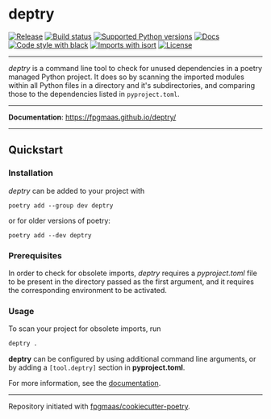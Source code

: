 # deptry

[![Release](https://img.shields.io/github/v/release/fpgmaas/deptry)](https://img.shields.io/github/v/release/fpgmaas/deptry)
[![Build status](https://img.shields.io/github/workflow/status/fpgmaas/deptry/merge-to-main)](https://img.shields.io/github/workflow/status/fpgmaas/deptry/merge-to-main)
[![Supported Python versions](https://img.shields.io/pypi/pyversions/deptry)](https://pypi.org/project/deptry/)
[![Docs](https://img.shields.io/badge/docs-gh--pages-blue)](https://fpgmaas.github.io/deptry/)
[![Code style with black](https://img.shields.io/badge/code%20style-black-000000.svg)](https://github.com/psf/black)
[![Imports with isort](https://img.shields.io/badge/%20imports-isort-%231674b1)](https://pycqa.github.io/isort/)
[![License](https://img.shields.io/github/license/fpgmaas/deptry)](https://img.shields.io/github/license/fpgmaas/deptry)

---

_deptry_ is a command line tool to check for unused dependencies in a poetry managed Python project. It does so by scanning the imported modules within all Python files in 
a directory and it's subdirectories, and comparing those to the dependencies listed in `pyproject.toml`. 

---

**Documentation**: <https://fpgmaas.github.io/deptry/>

---

## Quickstart

### Installation

_deptry_ can be added to your project with 

```
poetry add --group dev deptry
```

or for older versions of poetry:

```
poetry add --dev deptry
```

### Prerequisites

In order to check for obsolete imports, _deptry_ requires a _pyproject.toml_ file to be present in the directory passed as the first argument, and it requires the corresponding environment to be activated.

### Usage

To scan your project for obsolete imports, run

```sh
deptry .
```

__deptry__ can be configured by using additional command line arguments, or 
by adding a `[tool.deptry]` section in __pyproject.toml__.

For more information, see the [documentation](https://fpgmaas.github.io/deptry/).

---

Repository initiated with [fpgmaas/cookiecutter-poetry](https://github.com/fpgmaas/cookiecutter-poetry).